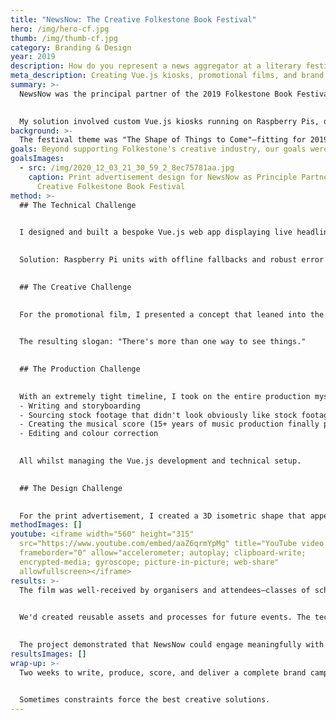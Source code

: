 ```yaml
---
title: "NewsNow: The Creative Folkestone Book Festival"
hero: /img/hero-cf.jpg
thumb: /img/thumb-cf.jpg
category: Branding & Design
year: 2019
description: How do you represent a news aggregator at a literary festival without being boring?
meta_description: Creating Vue.js kiosks, promotional films, and brand materials for NewsNow's literary festival partnership
summary: >-
  NewsNow was the principal partner of the 2019 Folkestone Book Festival. The challenge: represent a news aggregator at a literary festival without being boring.

  
  My solution involved custom Vue.js kiosks running on Raspberry Pis, displaying live news feeds alongside a promotional film I wrote, produced, and scored myself. The film used the theme "There's more than one way to see things" as both a visual puzzle and a statement about media plurality.
background: >-
  The festival theme was "The Shape of Things to Come"—fitting for 2019, with Brexit uncertainty, climate protests, and other divisive political shifts dominating the news cycle. This aligned perfectly with NewsNow's mission to encourage wide reading and informed perspectives on complex issues.
goals: Beyond supporting Folkestone's creative industry, our goals were to elevate NewsNow's brand identity and demonstrate our values of media plurality and public-interest journalism through high-quality brand materials that would engage festival-goers.
goalsImages:
  - src: /img/2020_12_03_21_30_59_2_8ec75781aa.jpg
    caption: Print advertisement design for NewsNow as Principle Partner of the 2019
      Creative Folkestone Book Festival
method: >-
  ## The Technical Challenge

  
  I designed and built a bespoke Vue.js web app displaying live headlines and imagery across multiple topics, pulling directly from NewsNow's API. The challenge: making this work reliably in a public venue with questionable internet.

  
  Solution: Raspberry Pi units with offline fallbacks and robust error handling. I handled everything from display specifications to physical installation.

  
  ## The Creative Challenge

  
  For the promotional film, I presented a concept that leaned into the divisive political climate of 2019. My approach: illustrate extreme polarisation, then present NewsNow as an antidote to binary thinking.

  
  The resulting slogan: "There's more than one way to see things."

  
  ## The Production Challenge

  
  With an extremely tight timeline, I took on the entire production myself:
  - Writing and storyboarding  
  - Sourcing stock footage that didn't look obviously like stock footage
  - Creating the musical score (15+ years of music production finally paid off)
  - Editing and colour correction

  
  All whilst managing the Vue.js development and technical setup.

  
  ## The Design Challenge

  
  For the print advertisement, I created a 3D isometric shape that appeared as different 2D shapes when viewed from each axis—a literal visualisation of "there's more than one way to see things."
methodImages: []
youtube: <iframe width="560" height="315"
  src="https://www.youtube.com/embed/aaZ6qrmYpMg" title="YouTube video player"
  frameborder="0" allow="accelerometer; autoplay; clipboard-write;
  encrypted-media; gyroscope; picture-in-picture; web-share"
  allowfullscreen></iframe>
results: >-
  The film was well-received by organisers and attendees—classes of school children applauded in the auditorium. It became a reference point for subsequent discussions about NewsNow's brand identity.

  
  We'd created reusable assets and processes for future events. The technical infrastructure worked flawlessly, and the creative approach established templates for brand communications.

  
  The project demonstrated that NewsNow could engage meaningfully with cultural events whilst staying true to our mission of promoting informed discourse.
resultsImages: []
wrap-up: >-
  Two weeks to write, produce, score, and deliver a complete brand campaign whilst building the technical infrastructure to support it.

  
  Sometimes constraints force the best creative solutions.
---
```

